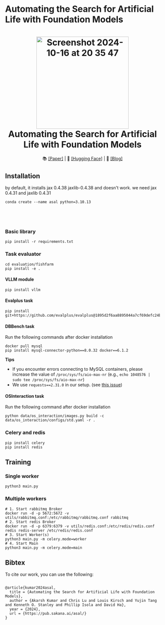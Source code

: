 # Automating the Search for Artificial Life with Foundation Models

<h1 align="center">
  <a href="https://github.com/SakanaAI/CycleQD/">
    <img width="300" alt="Screenshot 2024-10-16 at 20 35 47" src="https://github.com/user-attachments/assets/bd60128a-7a55-413c-a3d5-640295c5b09b"></a><br>
<b>Automating the Search for Artificial Life with Foundation Models</b><br>
</h1>

<p align="center">
  📚 <a href="https://arxiv.org/abs/2410.14735">[Paper]</a> |
  🤗 <a href="https://huggingface.co/SakanaAI">[Hugging Face]</a> |
  📝 <a href="https://sakana.ai/cycleqd/">[Blog]</a>
</p>

## Installation 

by default, it installs jax 0.4.38 jaxlib-0.4.38 and doesn't work.
we need jax 0.4.31 and jaxlib 0.4.31

```shell
conda create --name asal python=3.10.13





```

### Basic library

```shell
pip install -r requirements.txt
```

### Task evaluator

```shell
cd evaluation/fishfarm
pip install -e .
```


#### VLLM module
 ```shell
 pip install vllm
```

#### Evalplus task
```shell
pip install git+https://github.com/evalplus/evalplus@1895d2f6aa8895044a7cf69defc24bd57695e885
```

#### DBBench task
Run the following commands after docker installation
```shell
docker pull mysql
pip install mysql-connector-python==8.0.32 docker==6.1.2
```
**Tips**
* If you encounter errors connecting to MySQL containers, please increase the value of `/proc/sys/fs/aio-max-nr` (e.g., `echo 1048576 | sudo tee /proc/sys/fs/aio-max-nr`)
* We use `requests==2.31.0` in our setup. (see [this issue](https://github.com/docker/docker-py/issues/3256))

  
#### OSInteraction task
Run the following command after docker installation
```shell
python data/os_interaction/images.py build -c data/os_interaction/configs/std.yaml -r .
```

### Celery and redis  
```shell
pip install celery  
pip install redis
```

## Training

### Single worker

```shell
python3 main.py
```

### Multiple workers

```shell
# 1. Start rabbitmq Broker
docker run -d -p 5672:5672 -v utils/rabbitmq.conf:/etc/rabbitmq/rabbitmq.conf rabbitmq
# 2. Start redis Broker
docker run -d -p 6379:6379 -v utils/redis.conf:/etc/redis/redis.conf redis redis-server /etc/redis/redis.conf
# 3. Start Worker(s)
python3 main.py -m celery.mode=worker
# 4. Start Main
python3 main.py -m celery.mode=main
```

## Bibtex

To cite our work, you can use the following:

```

@article{kumar2024asal,
  title = {Automating the Search for Artificial Life with Foundation Models},
  author = {Akarsh Kumar and Chris Lu and Louis Kirsch and Yujin Tang and Kenneth O. Stanley and Phillip Isola and David Ha},
  year = {2024},
  url = {https://pub.sakana.ai/asal/}
}

```





